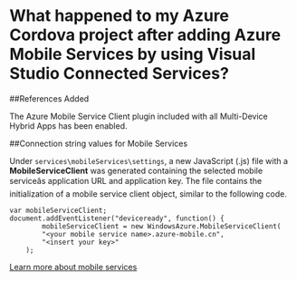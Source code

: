 <properties 
	pageTitle="What happened to my Cordova project (Visual Studio Connected Services) | Windows Azure" 
	description="Describes what happened to your Azure Cordova project after adding Azure Mobile Services by using Visual Studio Connected Services " 
	services="mobile-services" 
	documentationCenter="na" 
	authors="TomArcher" 
	manager="douge" 
	editor=""/>

<tags
	ms.service="mobile-services"
	ms.date="01/05/2016"
	wacn.date=""/>

# What happened to my Azure Cordova project after adding Azure Mobile Services by using Visual Studio Connected Services?

##References Added

The Azure Mobile Service Client plugin included with all Multi-Device Hybrid Apps has been enabled.
  
##Connection string values for Mobile Services

Under `services\mobileServices\settings`, a new JavaScript (.js) file with a **MobileServiceClient** was generated containing the selected mobile serviceâs application URL and application key. The file contains the initialization of a mobile service client object, similar to the following code.

	var mobileServiceClient;
	document.addEventListener("deviceready", function() {
            mobileServiceClient = new WindowsAzure.MobileServiceClient(
	        "<your mobile service name>.azure-mobile.cn",
	        "<insert your key>"
	    );

[Learn more about mobile services](/documentation/services/mobile-services/) 
